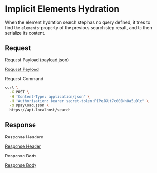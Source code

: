 # Implicit Elements Hydration

When the element hydration search step has no query defined, it tries to find the `elements`-property of the previous
search step result, and to then serialize its content.

## Request

<div class="code-title">Request Payload (payload.json)</div>

[Request Payload](implicit-elements-hydration/request-payload.json ':include :type=code')

<div class="code-title">Request Command</div>

```bash
curl \
  -X POST \
  -H "Content-Type: application/json" \
  -H "Authorization: Bearer secret-token:PIPeJGUt7c00ENn8a5uDlc" \
  -d @payload.json \
  https://api.localhost/search
```

## Response

<div class="code-title auto-refresh">Response Headers</div>

[Response Header](implicit-elements-hydration/response-header.txt ':include :type=code')

<div class="code-title auto-refresh">Response Body</div>

[Response Body](implicit-elements-hydration/response-body.json ':include :type=code')
